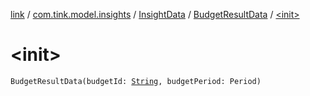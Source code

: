 [link](../../../index.md) / [com.tink.model.insights](../../index.md) / [InsightData](../index.md) / [BudgetResultData](index.md) / [&lt;init&gt;](./-init-.md)

# &lt;init&gt;

`BudgetResultData(budgetId: `[`String`](https://kotlinlang.org/api/latest/jvm/stdlib/kotlin/-string/index.html)`, budgetPeriod: Period)`